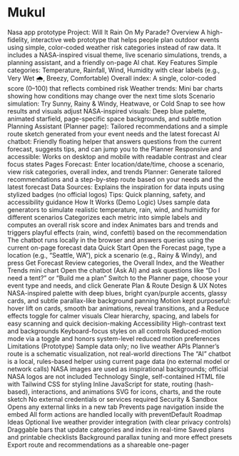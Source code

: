 # Mukul
Nasa app prototype
Project: Will It Rain On My Parade?
Overview
A high-fidelity, interactive web prototype that helps people plan outdoor events using simple, color-coded weather risk categories instead of raw data. It includes a NASA-inspired visual theme, live scenario simulations, trends, a planning assistant, and a friendly on-page AI chat.
Key Features
Simple categories: Temperature, Rainfall, Wind, Humidity with clear labels (e.g., Very Wet 🌧️, Breezy, Comfortable)
Overall index: A single, color-coded score (0–100) that reflects combined risk
Weather trends: Mini bar charts showing how conditions may change over the next time slots
Scenario simulation: Try Sunny, Rainy & Windy, Heatwave, or Cold Snap to see how results and visuals adjust
NASA-inspired visuals: Deep blue palette, animated starfield, page-specific space backgrounds, and subtle motion
Planning Assistant (Planner page): Tailored recommendations and a simple route sketch generated from your event needs and the latest forecast
AI chatbot: Friendly floating helper that answers questions from the current forecast, suggests tips, and can jump you to the Planner
Responsive and accessible: Works on desktop and mobile with readable contrast and clear focus states
Pages
Forecast: Enter location/date/time, choose a scenario, view risk categories, overall index, and trends
Planner: Generate tailored recommendations and a step-by-step route based on your needs and the latest forecast
Data Sources: Explains the inspiration for data inputs using stylized badges (no official logos)
Tips: Quick planning, safety, and accessibility guidance
How It Works (Demo Logic)
Uses sample data generators to simulate realistic temperature, rain, wind, and humidity for different scenarios
Categorizes each metric into simple labels and computes an overall risk score and index
Animates bars and trends and triggers playful effects (rain, wind, confetti) based on the recommendation
The chatbot runs locally in the browser and answers queries using the current on-page forecast data
Quick Start
Open the Forecast page, type a location (e.g., “Seattle, WA”), pick a scenario (e.g., Rainy & Windy), and press Get Forecast
Review categories, the Overall Index, and the Weather Trends mini chart
Open the chatbot (Ask AI) and ask questions like “Do I need a tent?” or “Build me a plan”
Switch to the Planner page, choose your event type and needs, and click Generate Plan & Route
Design & UX Notes
NASA-inspired palette with deep blues, bright cyan/purple accents, glassy cards, and subtle parallax-like background panning
Motion kept purposeful: hover lift on cards, smooth bar animations, reveal transitions, and a Reduce effects toggle for calmer visuals
Clear hierarchy, spacing, and labels for easy scanning and quick decision-making
Accessibility
High-contrast text and backgrounds
Keyboard-focus styles on all controls
Reduced-motion mode via a toggle and honors system-level reduced motion preferences
Limitations (Prototype)
Sample data only; no live weather APIs
Planner’s route is a schematic visualization, not real-world directions
The “AI” chatbot is a local, rules-based helper using current page data (no external model or network calls)
NASA images are used as inspirational backgrounds; official NASA logos are not included
Technology
Single, self-contained HTML file with Tailwind CSS for styling
Inline JavaScript for state, routing (hash-based), interactions, and animations
SVG for icons, charts, and the route sketch
No external credentials or services required
Security & Sandbox
Opens any external links in a new tab
Prevents page navigation inside the embed
All form actions are handled locally with preventDefault
Roadmap Ideas
Optional live weather provider integration (with clear privacy controls)
Draggable bars that update categories and index in real-time
Saved plans and printable checklists
Background parallax tuning and more effect presets
Export route and recommendations as a shareable one-pager
